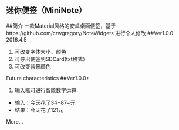 ﻿迷你便签（MiniNote）
---
##简介
一款Material风格的安卓桌面便签，基于https://github.com/crwgregory/NoteWidgets 进行个人修改
##Ver1.0.0 2016.4.5
1. 可改变字体大小、颜色
2. 可导出便签到SDCard(txt格式）
3. 可改变背景颜色

Future characteristics
##Ver1.0.0+
1. 输入框可进行智能数字运算:
  - 输入：今天花了34+87=元
  - 结果：今天花了121元

More...
    
   
   




